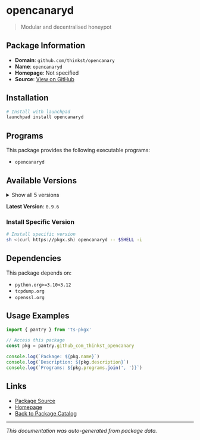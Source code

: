 # opencanaryd

> Modular and decentralised honeypot

## Package Information

- **Domain**: `github.com/thinkst/opencanary`
- **Name**: `opencanaryd`
- **Homepage**: Not specified
- **Source**: [View on GitHub](https://github.com/pkgxdev/pantry/tree/main/projects/github.com/thinkst/opencanary/package.yml)

## Installation

```bash
# Install with launchpad
launchpad install opencanaryd
```

## Programs

This package provides the following executable programs:

- `opencanaryd`

## Available Versions

<details>
<summary>Show all 5 versions</summary>

- `0.9.6`, `0.9.5`, `0.9.4`, `0.9.3`, `0.9.2`

</details>

**Latest Version**: `0.9.6`

### Install Specific Version

```bash
# Install specific version
sh <(curl https://pkgx.sh) opencanaryd -- $SHELL -i
```

## Dependencies

This package depends on:

- `python.org>=3.10<3.12`
- `tcpdump.org`
- `openssl.org`

## Usage Examples

```typescript
import { pantry } from 'ts-pkgx'

// Access this package
const pkg = pantry.github_com_thinkst_opencanary

console.log(`Package: ${pkg.name}`)
console.log(`Description: ${pkg.description}`)
console.log(`Programs: ${pkg.programs.join(', ')}`)
```

## Links

- [Package Source](https://github.com/pkgxdev/pantry/tree/main/projects/github.com/thinkst/opencanary/package.yml)
- [Homepage](#)
- [Back to Package Catalog](../package-catalog.md)

---

*This documentation was auto-generated from package data.*
